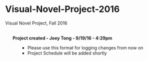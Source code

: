 # Visual-Novel-Project-2016
Visual Novel Project, Fall 2016
<br><br>
<b><ul>Project created - Joey Tong - 9/19/16 - 4:29pm<ul></b>
<ul>
  <li>Please use this format for logging changes from now on</li>
  <li>Project Schedule will be added shortly</li>
</ul>
<br>
